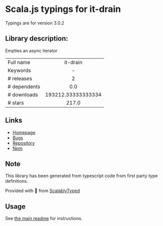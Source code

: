 
# Scala.js typings for it-drain

Typings are for version 3.0.2

## Library description:
Empties an async iterator

|                    |                 |
| ------------------ | :-------------: |
| Full name          | it-drain |
| Keywords           | - |
| # releases         | 2 |
| # dependents       | 0.0 |
| # downloads        | 193212.33333333334 |
| # stars            | 217.0 |

## Links
- [Homepage](https://github.com/achingbrain/it/tree/master/packages/it-drain#readme)
- [Bugs](https://github.com/achingbrain/it/issues)
- [Repository](https://github.com/achingbrain/it)
- [Npm](https://www.npmjs.com/package/it-drain)
    


## Note
This library has been generated from typescript code from first party type definitions.

Provided with :purple_heart: from [ScalablyTyped](https://github.com/oyvindberg/ScalablyTyped)

## Usage
See [the main readme](../../readme.md) for instructions.


